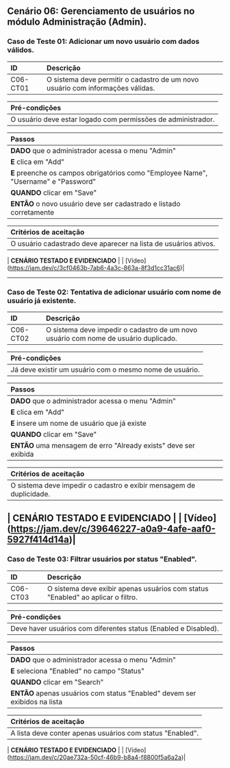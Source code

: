 ## Cenário 06: Gerenciamento de usuários no módulo Administração (Admin).

### Caso de Teste 01: Adicionar um novo usuário com dados válidos.

| ID       | Descrição                                                            |
| :------- | :------------------------------------------------------------------- |
| C06-CT01 | O sistema deve permitir o cadastro de um novo usuário com informações válidas. |

| **Pré-condições**                                             |
| :------------------------------------------------------------ |
| O usuário deve estar logado com permissões de administrador.  |

| **Passos**                                                        |
| :---------------------------------------------------------------- |
| **DADO** que o administrador acessa o menu \"Admin\"             |
| **E** clica em \"Add\"                                           |
| **E** preenche os campos obrigatórios como \"Employee Name\", \"Username\" e \"Password\" |
| **QUANDO** clicar em \"Save\"                                    |
| **ENTÃO** o novo usuário deve ser cadastrado e listado corretamente |

| **Critérios de aceitação**                                      |
| :-------------------------------------------------------------- |
| O usuário cadastrado deve aparecer na lista de usuários ativos. |

| **CENÁRIO TESTADO E EVIDENCIADO**                               |
| [Vídeo] (https://jam.dev/c/3cf0463b-7ab6-4a3c-863a-8f3d1cc31ac6)|

---

### Caso de Teste 02: Tentativa de adicionar usuário com nome de usuário já existente.

| ID       | Descrição                                                                       |
| :------- | :------------------------------------------------------------------------------- |
| C06-CT02 | O sistema deve impedir o cadastro de um novo usuário com nome de usuário duplicado. |

| **Pré-condições**                                             |
| :------------------------------------------------------------ |
| Já deve existir um usuário com o mesmo nome de usuário.       |

| **Passos**                                                        |
| :---------------------------------------------------------------- |
| **DADO** que o administrador acessa o menu \"Admin\"             |
| **E** clica em \"Add\"                                           |
| **E** insere um nome de usuário que já existe                   |
| **QUANDO** clicar em \"Save\"                                    |
| **ENTÃO** uma mensagem de erro \"Already exists\" deve ser exibida |

| **Critérios de aceitação**                                      |
| :-------------------------------------------------------------- |
| O sistema deve impedir o cadastro e exibir mensagem de duplicidade. |

| **CENÁRIO TESTADO E EVIDENCIADO**                               |
| [Vídeo] (https://jam.dev/c/39646227-a0a9-4afe-aaf0-5927f414d14a)|
---

### Caso de Teste 03: Filtrar usuários por status "Enabled".

| ID       | Descrição                                                      |
| :------- | :------------------------------------------------------------- |
| C06-CT03 | O sistema deve exibir apenas usuários com status "Enabled" ao aplicar o filtro. |

| **Pré-condições**                                             |
| :------------------------------------------------------------ |
| Deve haver usuários com diferentes status (Enabled e Disabled). |

| **Passos**                                                        |
| :---------------------------------------------------------------- |
| **DADO** que o administrador acessa o menu \"Admin\"             |
| **E** seleciona \"Enabled\" no campo \"Status\"                 |
| **QUANDO** clicar em \"Search\"                                  |
| **ENTÃO** apenas usuários com status \"Enabled\" devem ser exibidos na lista |

| **Critérios de aceitação**                                      |
| :-------------------------------------------------------------- |
| A lista deve conter apenas usuários com status "Enabled".       |

| **CENÁRIO TESTADO E EVIDENCIADO**                               |
| [Vídeo] (https://jam.dev/c/20ae732a-50cf-46b9-b8a4-f8800f5a6a2a)|
